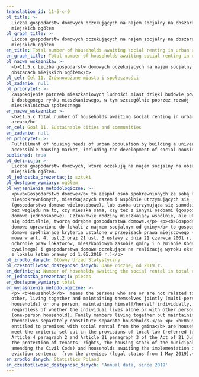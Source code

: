 ```yaml
---
translation_id: 11-5-c-0
pl_title: >-
  Liczba gospodarstw domowych oczekujących na najem socjalny na obszarach
  miejskich ogółem
pl_graph_title: >-
  Liczba gospodarstw domowych oczekujących na najem socjalny na obszarach
  miejskich ogółem
en_title: Total number of households awaiting social renting in urban areas
en_graph_title: Total number of households awaiting social renting in urban areas
pl_nazwa_wskaznika: >-
  <b>11.5.c Liczba gospodarstw domowych oczekujących na najem socjalny na
  obszarach miejskich ogółem</b>
pl_cel: Cel 11. Zrównoważone miasta i społeczności
pl_zadanie: null
pl_priorytet: >-
  Zaspokojenie potrzeb mieszkaniowych ludności miast dzięki budowie powszechnego
  i dostępnego rynku mieszkaniowego, w tym szczególnie poprzez rozwój
  mieszkalnictwa społecznego
en_nazwa_wskaznika: >-
  <b>11.5.c Total number of households awaiting social renting in urban
  areas</b>
en_cel: Goal 11. Sustainable cities and communities
en_zadanie: null
en_priorytet: >-
  Fulfillment of housing needs of urban population by building a universal and
  accessible housing market, including the development of social housing
published: true
pl_definicja: >-
  Liczba gospodarstw domowych, które oczekują na najem socjalny na obszarach
  miejskich ogółem.
pl_jednostka_prezentacji: sztuki
pl_dostepne_wymiary: ogółem
pl_wyjasnienia_metodologiczne: >-
  <p><b>Gospodarstwo domowe</b> to zespół osób spokrewnionych ze sobą lub
  niespokrewnionych, mieszkających razem i wspólnie utrzymujących się
  (gospodarstwo domowe wieloosobowe), lub osoba utrzymująca się samodzielnie,
  bez względu na to, czy mieszka sama, czy też z innymi osobami (gospodarstwo
  domowe jednoosobowe). Członkowie rodziny mieszkający wspólnie, ale utrzymujący
  się oddzielnie, tworzą odrębne gospodarstwa domowe.</p> <p><b>Gospodarstwa
  domowe uprawnione do lokali z najmem socjalnym od gminy</b> to gospodarstwa
  domowe spełniające kryteria ustalone w przepisach prawa miejscowego (o których
  mowa w art. 4. ust.2 oraz 21 ust. 3 ustawy z dnia 21 czerwca 2001 r. o
  ochronie praw lokatorów, mieszkaniowym zasobie gminy i o zmianie Kodeksu
  cywilnego) i gospodarstwa domowe oczekujące na realizację wyroku eksmisyjnego
  z lokalu (stan prawny od 1.05.2019 r.)</p>
pl_zrodlo_danych: Główny Urząd Statystyczny
pl_czestotliwosc_dostępnosc_danych: Dane roczne; od 2019 r.
en_definicja: Number of hoseholds awaiting the social rental in total urban areas.
en_jednostka_prezentacji: pieces
en_dostepne_wymiary: total
en_wyjasnienia_metodologiczne: >-
  <p> <b>Household</b>  means the persons who are or are not related to each
  other, living together and maintaining themselves jointly (multi-person
  households) or one person, maintaining himself/herself individually,
  regardless of whether the individual lives alone or with other persons
  (one-person household). Family members living together but maintaining
  themselves separately constitute separate households.</p> <p> <b>Households
  entitled to premises with social rental from the gmina</b> are households that
  meet the criteria set out in the provisions of local law (referred to in
  Article 4 paragraph 2 and Article 21 paragraph 3 of the Act of 21 June 2001 on
  the protection of tenants' rights, the housing stock of the municipality and
  amending the Civil Code) and households awaiting the implementation of the
  eviction sentence  from the premises (legal status from 1 May 2019).</p>
en_zrodlo_danych: Statistics Poland
en_czestotliwosc_dostępnosc_danych: 'Annual data, since 2019'
---
```

